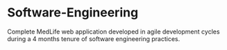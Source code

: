# Software-Engineering

Complete MedLife web application developed in agile development cycles during a 4 months tenure of software engineering practices.
